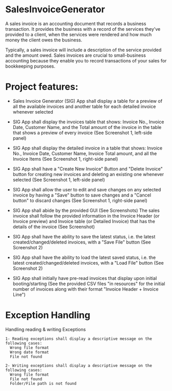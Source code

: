 # SalesInvoiceGenerator
A sales invoice is an accounting document that records a business transaction. It provides the business with a record of the services they’ve provided to a client, when the services were rendered and how much money the client owes the business.

Typically, a sales invoice will include a description of the service provided and the amount owed. Sales invoices are crucial to small-business accounting because they enable you to record transactions of your sales for bookkeeping purposes.

# Project features:

- Sales Invoice Generator (SIG) App shall display a table for a preview of all the available invoices and another table for each detailed invoice whenever selected

- SIG App shall display the invoices table that shows: Invoice No., Invoice Date, Customer Name, and the Total amount of the invoice in the table that shows a preview of every invoice (See Screenshot 1, left-side panel)

- SIG App shall display the detailed invoice in a table that shows: Invoice No., Invoice Date, Customer Name, Invoice Total amount, and all the Invoice Items (See Screenshot 1, right-side panel)

- SIG App shall have a "Create New Invoice" Button and "Delete Invoice" button for creating new invoices and deleting an existing one whenever selected (See Screenshot 1, left-side panel)

- SIG App shall allow the user to edit and save changes on any selected invoice by having a "Save" button to save changes and a "Cancel button" to discard changes (See Screenshot 1, right-side panel)

- SIG App shall abide by the provided GUI (See Screenshots)
The sales invoice shall follow the provided information in the Invoice Header (or Invoice preview) and Invoice table (or Detailed Invoice) that has the details of the invoice (See Screenshot)

- SIG App shall have the ability to save the latest status, i.e. the latest created/changed/deleted invoices, with a "Save File" button (See Screenshot 2)

- SIG App shall have the ability to load the latest saved status, i.e. the latest created/changed/deleted invoices, with a "Load File" button (See Screenshot 2)

- SIG App shall initially have pre-read invoices that display upon initial booting/starting (See the provided CSV files "in resources" for the initial number of invoices along with their format "Invoice Header + Invoice Line")

# Exception Handling
   Handling reading & writing Exceptions
   
    1- Reading exceptions shall display a descriptive message on the following cases:
      Wrong file format
      Wrong date format
      File not found

    2- Writing exceptions shall display a descriptive message on the following cases:
      Wrong file format
      File not found
      Folder/File path is not found

